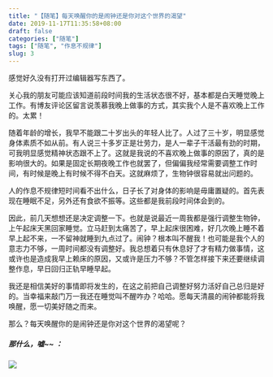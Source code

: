 ```yaml
---
title: "【随笔】每天唤醒你的是闹钟还是你对这个世界的渴望"
date: 2019-11-17T11:35:58+08:00
draft: false
categories: ["随笔"]
tags: ["随笔", "作息不规律"]
slug: 3
---
```


感觉好久没有打开过编辑器写东西了。

关心我的朋友可能应该知道前段时间我的生活状态很不好，基本都是白天睡觉晚上工作。有博友评论区留言说羡慕我晚上做事的方式，其实我个人是不喜欢晚上工作的。太累！

随着年龄的增长，我早不能跟二十岁出头的年轻人比了。人过了三十岁，明显感觉身体素质不如从前。有人说三十多岁正是壮劳力，是人一辈子干活最有劲的时期，可我明显感觉精神状态跟不上了。这就是我说的不喜欢晚上做事的原因了，真的是影响很大的。如果是固定长期夜晚工作也就罢了，但偏偏我经常需要调整工作时间，有时候是晚上有时候不得不白天。这就麻烦了，生物钟很容易就出问题的。

人的作息不规律短时间看不出什么，日子长了对身体的影响是毋庸置疑的。首先表现在睡眠不足，另外还有食欲不振等。这些都是我前段时间体会到的。

因此，前几天想想还是决定调整一下。也就是说最近一周我都是强行调整生物钟，上午起床天黑回家睡觉。立马赶到太痛苦了，早上起床很困难，好几次晚上睡不着早上起不来，一不留神就睡到九点过了。闹钟？根本叫不醒我！也可能是我个人的意志力不够，一周时间都没有调整好。我总想着只有休息好了才有精力做事情，这或许也是造成我早上赖床的原因，又或许是压力不够？不管怎样接下来还要继续调整作息，早日回归正轨早睡早起。

我还是相信美好的事情即将发生的，在这之前把自己调整好努力活好自己总归是好的。当幸福来敲门万一我还在睡觉叫不醒咋办？哈哈。愿每天清晨的闹钟都能将我唤醒，愿一切美好随之而来。

那么？每天唤醒你的是闹钟还是你对这个世界的渴望呢？

##### 那什么，嘘~~ ：

![](https://img.dtz9.com/imgs/2019/11/e73a7182ab9f56c8.jpg)